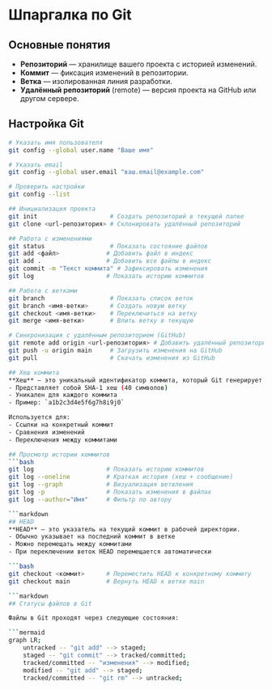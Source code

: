 # Шпаргалка по Git

## Основные понятия

- **Репозиторий** — хранилище вашего проекта с историей изменений.
- **Коммит** — фиксация изменений в репозитории.
- **Ветка** — изолированная линия разработки.
- **Удалённый репозиторий** (remote) — версия проекта на GitHub или другом сервере.

## Настройка Git

```bash
# Указать имя пользователя
git config --global user.name "Ваше имя"

# Указать email
git config --global user.email "ваш.email@example.com"

# Проверить настройки
git config --list

## Инициализация проекта
git init                    # Создать репозиторий в текущей папке
git clone <url-репозитория> # Склонировать удалённый репозиторий

## Работа с изменениями
git status                  # Показать состояние файлов
git add <файл>             # Добавить файл в индекс
git add .                  # Добавить все файлы в индекс
git commit -m "Текст коммита" # Зафиксировать изменения
git log                    # Показать историю коммитов

## Работа с ветками
git branch                  # Показать список веток
git branch <имя-ветки>      # Создать новую ветку
git checkout <имя-ветки>    # Переключиться на ветку
git merge <имя-ветки>       # Влить ветку в текущую

# Синхронизация с удалённым репозиторием (GitHub)
git remote add origin <url-репозитория> # Добавить удалённый репозиторий
git push -u origin main     # Загрузить изменения на GitHub
git pull                    # Скачать изменения из GitHub

## Хеш коммита
**Хеш** — это уникальный идентификатор коммита, который Git генерирует автоматически. 
- Представляет собой SHA-1 хеш (40 символов)
- Уникален для каждого коммита
- Пример: `a1b2c3d4e5f6g7h8i9j0`

Используется для:
- Ссылки на конкретный коммит
- Сравнения изменений
- Переключения между коммитами

## Просмотр истории коммитов
```bash
git log                    # Показать историю коммитов
git log --oneline          # Краткая история (хеш + сообщение)
git log --graph            # Визуализация ветвления
git log -p                 # Показать изменения в файлах
git log --author="Имя"     # Фильтр по автору

```markdown
## HEAD
**HEAD** — это указатель на текущий коммит в рабочей директории.
- Обычно указывает на последний коммит в ветке
- Можно перемещать между коммитами
- При переключении веток HEAD перемещается автоматически

```bash
git checkout <коммит>      # Переместить HEAD к конкретному коммиту
git checkout main          # Вернуть HEAD к ветке main

```markdown
## Статусы файлов в Git

Файлы в Git проходят через следующие состояния:

```mermaid
graph LR;
    untracked -- "git add" --> staged;
    staged -- "git commit" --> tracked/committed;
    tracked/committed -- "изменения" --> modified;
    modified -- "git add" --> staged;
    tracked/committed -- "git rm" --> untracked;
